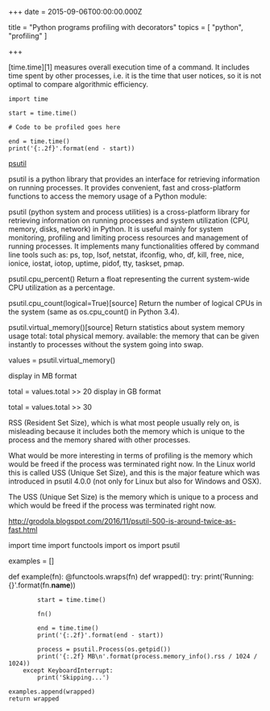 
+++
date = 2015-09-06T00:00:00.000Z


title = "Python programs profiling with decorators"
topics = [ "python", "profiling" ]

+++

[time.time][1] measures overall execution time of a command. It includes time
spent by other processes, i.e. it is the time that user notices, so it is not
optimal to compare algorithmic efficiency.

```
import time

start = time.time()

# Code to be profiled goes here

end = time.time()
print('{:.2f}'.format(end - start))
```

[psutil][2]

psutil is a python library that provides an interface for retrieving information
on running processes. It provides convenient, fast and cross-platform functions
to access the memory usage of a Python module:

psutil (python system and process utilities) is a cross-platform library for
retrieving information on running processes and system utilization (CPU, memory,
disks, network) in Python. It is useful mainly for system monitoring, profiling
and limiting process resources and management of running processes. It
implements many functionalities offered by command line tools such as: ps, top,
lsof, netstat, ifconfig, who, df, kill, free, nice, ionice, iostat, iotop,
uptime, pidof, tty, taskset, pmap.

psutil.cpu_percent()
Return a float representing the current system-wide CPU utilization as
a percentage.

psutil.cpu_count(logical=True)[source]
Return the number of logical CPUs in the system (same as os.cpu_count() in
Python 3.4).

psutil.virtual_memory()[source]
Return statistics about system memory usage
total: total physical memory.
available: the memory that can be given instantly to processes without the
system going into swap.

values = psutil.virtual_memory()

display in MB format

total = values.total >> 20
display in GB format

total = values.total >> 30

RSS (Resident Set Size), which is what most people usually rely on, is
misleading because it includes both the memory which is unique to the process
and the memory shared with other processes.

What would be more interesting in terms of profiling is the memory which would
be freed if the process was terminated right now. In the Linux world this is
called USS (Unique Set Size), and this is the major feature which was introduced
in psutil 4.0.0 (not only for Linux but also for Windows and OSX).

The USS (Unique Set Size) is the memory which is unique to a process and which
would be freed if the process was terminated right now.

http://grodola.blogspot.com/2016/11/psutil-500-is-around-twice-as-fast.html


import time
import functools
import os
import psutil

examples = []

def example(fn):
    @functools.wraps(fn)
    def wrapped():
        try:
            print('Running: {}'.format(fn.__name__))

            start = time.time()

            fn()

            end = time.time()
            print('{:.2f}'.format(end - start))

            process = psutil.Process(os.getpid())
            print('{:.2f} MB\n'.format(process.memory_info().rss / 1024 / 1024))
        except KeyboardInterrupt:
            print('Skipping...')

    examples.append(wrapped)
    return wrapped


[2]: https://pythonhosted.org/psutil/
